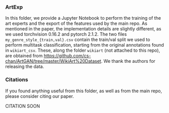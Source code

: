 ### ArtExp

In this folder, we provide a Jupyter Notebook to perform the training of the art experts and the export of the features used by the main repo. As mentioned in the paper, the implementation details are slightly different, as we used torchvision 0.16.2 and pytorch 2.1.2. The two files ```my_genre_style_{train,val}.csv``` contain the train/val split we used to perform multitask classification, starting from the original annotations found in ```wikiart_csv```. These, along the folder ```wikiart``` (not attached to this repo), are obtained from https://github.com/cs-chan/ArtGAN/tree/master/WikiArt%20Dataset. We thank the authors for releasing the data.

### Citations

If you found anything useful from this folder, as well as from the main repo, please consider citing our paper.

CITATION SOON